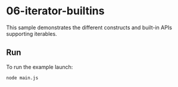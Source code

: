 # 06-iterator-builtins

This sample demonstrates the different constructs and built-in APIs supporting iterables.

## Run

To run the example launch:

```
node main.js
```

